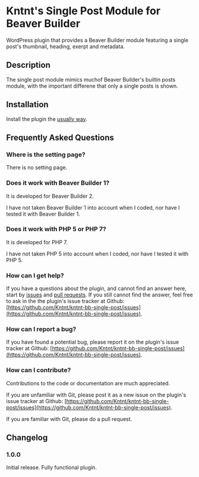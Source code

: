 # Kntnt's Single Post Module for Beaver Builder

WordPress plugin that provides a Beaver Builder module featuring a single post's thumbnail, heading, exerpt and metadata.

## Description

The single post module mimics muchof Beaver Builder's builtin posts module, with the important differene that only a single posts is shown.

## Installation

Install the plugin the [usually way](https://codex.wordpress.org/Managing_Plugins#Installing_Plugins).

## Frequently Asked Questions

### Where is the setting page?

There is no setting page.

### Does it work with Beaver Builder 1?

It is developed for Beaver Builder 2.

I have not taken Beaver Builder 1 into account when I coded, nor have I tested it with Beaver Builder 1.

### Does it work with PHP 5 or PHP 7?

It is developed for PHP 7.

I have not taken PHP 5 into account when I coded, nor have I tested it with PHP 5.

### How can I get help?

If you have a questions about the plugin, and cannot find an answer here, start by [issues](https://github.com/Kntnt/kntnt-bb-single-post/issues) and [pull requests](https://github.com/Kntnt/kntnt-bb-single-post/pulls). If you still cannot find the answer, feel free to ask in the the plugin's issue tracker at Github: [https://github.com/Kntnt/kntnt-bb-single-post/issues](https://github.com/Kntnt/kntnt-bb-single-post/issues).

### How can I report a bug?

If you have found a potential bug, please report it on the plugin's issue tracker at Github: [https://github.com/Kntnt/kntnt-bb-single-post/issues](https://github.com/Kntnt/kntnt-bb-single-post/issues).

### How can I contribute?

Contributions to the code or documentation are much appreciated.

If you are unfamiliar with Git, please post it as a new issue on the plugin's issue tracker at Github: [https://github.com/Kntnt/kntnt-bb-single-post/issues](https://github.com/Kntnt/kntnt-bb-single-post/issues).

If you are familiar with Git, please do a pull request.

## Changelog

### 1.0.0

Initial release. Fully functional plugin.
